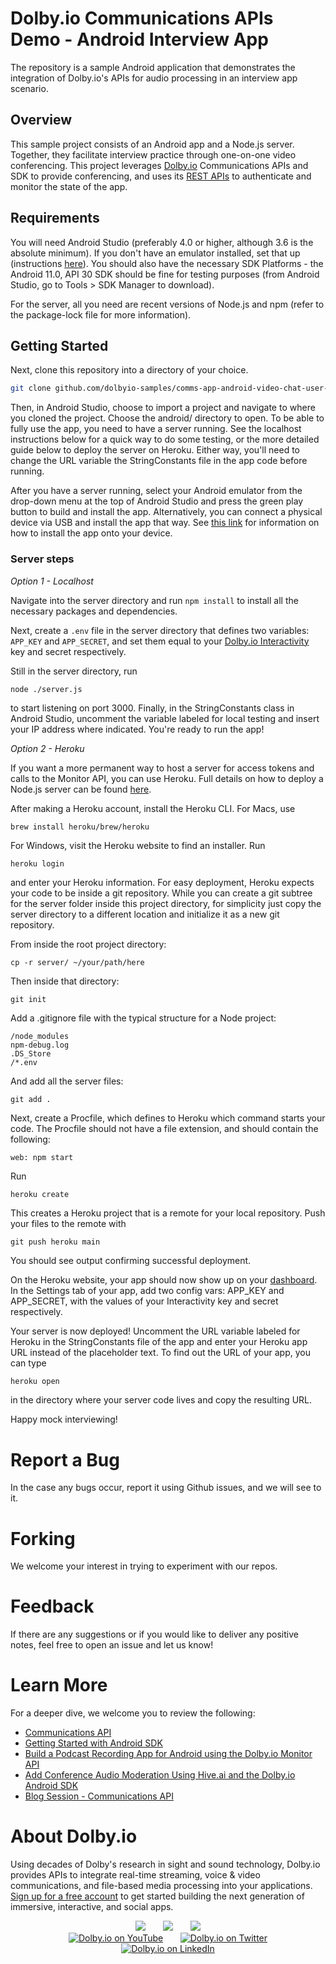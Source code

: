 # Dolby.io Communications APIs Demo - Android Interview App
The repository is a sample Android application that demonstrates the integration of Dolby.io's APIs for audio processing in an interview app scenario. 

## Overview
This sample project consists of an Android app and a Node.js server. Together, they facilitate interview practice through one-on-one video conferencing. This project leverages [Dolby.io](dolby.io) Communications APIs and SDK to provide conferencing, and uses its [REST APIs](https://docs.dolby.io/communications-apis/reference/authentication-api) to authenticate and monitor the state of the app. 

## Requirements

You will need Android Studio (preferably 4.0 or higher, although 3.6 is the absolute minimum). If you don't have an emulator installed, set that up (instructions [here](https://developer.android.com/studio/run/managing-avds)). You should also have the necessary SDK Platforms - the Android 11.0, API 30 SDK should be fine for testing purposes (from Android Studio, go to Tools > SDK Manager to download).

For the server, all you need are recent versions of Node.js and npm (refer to the package-lock file for more information). 

## Getting Started

Next, clone this repository into a directory of your choice. 

```bash
git clone github.com/dolbyio-samples/comms-app-android-video-chat-user-matching
```

Then, in Android Studio, choose to import a project and navigate to where you cloned the project. Choose the android/ directory to open. To be able to fully use the app, you need to have a server running. See the localhost instructions below for a quick way to do some testing, or the more detailed guide below to deploy the server on Heroku. Either way, you'll need to change the URL variable the StringConstants file in the app code before running.  

After you have a server running, select your Android emulator from the drop-down menu at the top of Android Studio and press the green play button to build and install the app. Alternatively, you can connect a physical device via USB and install the app that way. See [this link](https://developer.android.com/studio/debug/dev-options) for information on how to install the app onto your device. 


### Server steps

*Option 1 - Localhost*

Navigate into the server directory and run ```npm install``` to install all the necessary packages and dependencies. 

Next, create a ```.env``` file in the server directory that defines two variables: ```APP_KEY``` and ```APP_SECRET```, and set them equal to your [Dolby.io Interactivity](https://dolby.io/developers/interactivity-apis/overview/introduction) key and secret respectively. 

Still in the server directory, run 
```bash
node ./server.js
```   

to start listening on port 3000. Finally, in the StringConstants class in Android Studio, uncomment the variable labeled for local testing and insert your IP address where indicated. You're ready to run the app! 

*Option 2 - Heroku*

If you want a more permanent way to host a server for access tokens and calls to the Monitor API, you can use Heroku. Full details on how to deploy a Node.js server can be found [here](https://devcenter.heroku.com/articles/deploying-nodejs). 

After making a Heroku account, install the Heroku CLI. For Macs, use 

```
brew install heroku/brew/heroku
```

For Windows, visit the Heroku website to find an installer. Run 

``` 
heroku login
``` 

and enter your Heroku information. For easy deployment, Heroku expects 
your code to be inside a git repository. While you can create a git subtree for the server folder inside this project directory, for simplicity just copy the server directory to a different location and initialize it as a new git repository. 

From inside the root project directory: 
```
cp -r server/ ~/your/path/here
```

Then inside that directory: 

```
git init
``` 

Add a .gitignore file with the typical structure for a Node project:

```
/node_modules
npm-debug.log
.DS_Store
/*.env
```

And add all the server files:

```
git add .
```

Next, create a Procfile, which defines to Heroku which command starts your code. The Procfile should not have a file extension, and should contain the following: 

```
web: npm start
```

Run 

``` 
heroku create
``` 

This creates a Heroku project that is a remote for your local repository. Push your files to the remote with 

```
git push heroku main
``` 

You should see output confirming successful deployment. 

On the Heroku website, your app should now show up on your [dashboard](https://dashboard.heroku.com/apps). In the Settings tab of your app, 
add two config vars: APP_KEY and APP_SECRET, with the values of your Interactivity key and secret respectively. 

Your server is now deployed! Uncomment the URL variable labeled for Heroku in the StringConstants file of the app and enter your Heroku app URL instead of the placeholder text. To find out the URL of your app, you can type 

``` 
heroku open
```

in the directory where your server code lives and copy the resulting URL. 

Happy mock interviewing!

# Report a Bug 
In the case any bugs occur, report it using Github issues, and we will see to it. 

# Forking
We welcome your interest in trying to experiment with our repos. 

# Feedback 
If there are any suggestions or if you would like to deliver any positive notes, feel free to open an issue and let us know!

# Learn More
For a deeper dive, we welcome you to review the following:
 - [Communications API](https://docs.dolby.io/communications-apis/docs)
 - [Getting Started with Android SDK](https://docs.dolby.io/communications-apis/docs/getting-started-with-android)
 - [Build a Podcast Recording App for Android using the Dolby.io Monitor API](https://dolby.io/blog/build-a-podcast-recording-app-for-android-using-the-dolby-io-monitor-api/)
 - [Add Conference Audio Moderation Using Hive.ai and the Dolby.io Android SDK](https://dolby.io/blog/add-conference-audio-moderation-using-hive-ai-and-the-dolby-io-android-sdk/)
 - [Blog Session - Communications API](https://dolby.io/blog/category/communications/)

# About Dolby.io

Using decades of Dolby's research in sight and sound technology, Dolby.io provides APIs to integrate real-time streaming, voice & video communications, and file-based media processing into your applications. [Sign up for a free account](https://dashboard.dolby.io/signup/) to get started building the next generation of immersive, interactive, and social apps.

<div align="center">
  <a href="https://dolby.io/" target="_blank"><img src="https://img.shields.io/badge/Dolby.io-0A0A0A?style=for-the-badge&logo=dolby&logoColor=white"/></a>
&nbsp; &nbsp; &nbsp;
  <a href="https://docs.dolby.io/" target="_blank"><img src="https://img.shields.io/badge/Dolby.io-Docs-0A0A0A?style=for-the-badge&logoColor=white"/></a>
&nbsp; &nbsp; &nbsp;
  <a href="https://dolby.io/blog/category/developer/" target="_blank"><img src="https://img.shields.io/badge/Dolby.io-Blog-0A0A0A?style=for-the-badge&logoColor=white"/></a>
</div>

<div align="center">
&nbsp; &nbsp; &nbsp;
  <a href="https://youtube.com/@dolbyio" target="_blank"><img src="https://img.shields.io/badge/YouTube-red?style=flat-square&logo=youtube&logoColor=white" alt="Dolby.io on YouTube"/></a>
&nbsp; &nbsp; &nbsp; 
  <a href="https://twitter.com/dolbyio" target="_blank"><img src="https://img.shields.io/badge/Twitter-blue?style=flat-square&logo=twitter&logoColor=white" alt="Dolby.io on Twitter"/></a>
&nbsp; &nbsp; &nbsp;
  <a href="https://www.linkedin.com/company/dolbyio/" target="_blank"><img src="https://img.shields.io/badge/LinkedIn-0077B5?style=flat-square&logo=linkedin&logoColor=white" alt="Dolby.io on LinkedIn"/></a>
</div>
